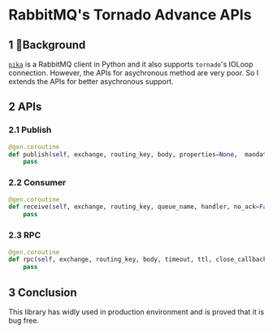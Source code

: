 # RabbitMQ's Tornado Advance APIs


## 1 Background

[`pika`](https://pika.readthedocs.io/en/stable/) is a RabbitMQ client in Python and it also supports `tornado`'s IOLoop connection. However, the APIs for asychronous method are very poor. So I extends the APIs for better asychronous support.

## 2 APIs

### 2.1 Publish

```python
@gen.coroutine
def publish(self, exchange, routing_key, body, properties=None,  mandatory=True, return_callback=None, close_callback=None):
    pass
```

### 2.2 Consumer

```python
@gen.coroutine
def receive(self, exchange, routing_key, queue_name, handler, no_ack=False, prefetch_count=0,return_callback=None, close_callback=None, cancel_callback=None):
    pass
```

### 2.3 RPC

```python
@gen.coroutine
def rpc(self, exchange, routing_key, body, timeout, ttl, close_callback=None, return_callback=None, cancel_callback=None):
    pass
```

## 3 Conclusion

This library has widly used in production environment and is proved that it is bug free.
